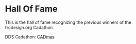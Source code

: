 # Hall Of Fame

This is the hall of fame recognizing the previous winners of the frcdesign.org Cadathon.

DDS Cadathon: [CADmas](cadmas.md)
